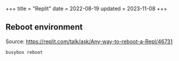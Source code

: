 +++
title = "Replit"
date = 2022-08-19
updated = 2023-11-08
+++

## Reboot environment

Source: <https://replit.com/talk/ask/Any-way-to-reboot-a-Repl/46731>

```
busybox reboot
```
